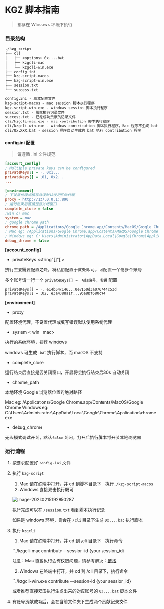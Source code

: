 # KGZ 脚本指南

> 推荐在 Windows 环境下执行



### 目录结构

```txt
./kzg-script
├── cli
│   ├── <options> 0x....bat
│   ├── kzgcli-mac
│   └── kzgcli-win.exe
├── config.ini
├── kzg-script-macos
├── kzg-script-win.exe
├── session.txt
└── success.txt

config.ini - 脚本配置文件
kzg-script-macos - mac session 脚本执行程序
kgz-script-win.exe - windows session 脚本执行程序
session.txt - 脚本执行记录文件
success.txt - 已经成功贡献的记录文件
cli/kzgcli-mac.exe - mac contribution 脚本执行程序
cli/kzgcli-win.exe - windows contribution 脚本执行程序，Mac 程序不生成 bat 脚本
cli/0x.XXX.bat - session 程序自动生成的 bat 执行 contribution 程序
```



#### config.ini 配置

> 请遵循 .ini 文件规范

```ini
[account_config]
; Multiple private keys can be configured
privateKeys[] = -, 0x1...
privateKeys[] = 101, 0x2...
...

[environment]
; 不设置代理或填写错误默认使用系统代理
proxy = http://127.0.0.1:7890
; 运行结束后直接是否关闭窗口
complete_close = false
;win or mac
system = mac 
; google chrome path
chrome_path = /Applications/Google Chrome.app/Contents/MacOS/Google Chrome
; Mac eg: /Applications/Google Chrome.app/Contents/MacOS/Google Chrome
; Windows eg: C:\Users\Administrator\AppData\Local\Google\Chrome\Application\chrome.exe
debug_chrome = false
```

**[account_config]**

- privateKeys <string"[]"[]>

执行主要需要配置之处，将私钥配置于此处即可，可配置一个或多个账号

多个账号请一行一个 `privateKeys[] =  Ads编号, 私钥`  配置

```
privateKeys[] = -, e14b54c146...0e7150d3a076744c53d
privateKeys[] = 102, e3a4388a1f...93e8bf680c94
```



**[environment]**

- proxy <string>

配置环境代理，不设置代理或填写错误默认使用系统代理

- system < win | mac>

执行的系统环境，推荐 windows

windows 可生成 .bat 执行脚本，而 macOS 不支持

- complete_close<booble>

运行结束后直接是否关闭窗口，开启将会执行结束后30s 自动关闭

- chrome_path<string>

本地环境 Google 浏览器位置的绝对路径

Mac eg: /Applications/Google Chrome.app/Contents/MacOS/Google Chrome
Windows eg: C:\Users\Administrator\AppData\Local\Google\Chrome\Application\chrome.exe

- debug_chrome<booble>

无头模式调试开关，默认`false` 关闭，打开后执行脚本将开关本地浏览器



### 运行流程

1. 按要求配置好 `config.ini` 文件

2. 执行 `kzg-script`

   1. Mac 请在终端中打开，并 cd 到脚本目录下，执行`./kzg-script-macos`
   2. Windows 直接双击执行既可

   ![image-20230215192850287](http://yitian-2020.oss-cn-shenzhen.aliyuncs.com/img/image-20230215192850287.png)

   执行完成可以在 `/session.txt` 看到脚本执行记录

   如果是 windows 环境，则会在 `/cli` 目录下生成 `0x....bat` 执行脚本

3. 执行 `kzgcli`

   1. Mac 请在终端中打开，并 cd 到 /cli 目录下，执行命令

   ``./kzgcli-mac contribute --session-id {your session_id} ` `

   注意：Mac 直接执行会有权限问题，请参考解决：[链接](https://www.educative.io/answers/how-to-resolve-the-permission-denied-error-in-linux)

   2. Windows 在终端中打开，并 cd 到 /cli 目录下，执行命令

   ``./kzgcli-win.exe contribute --session-id {your session_id} ` `

   或者推荐直接双击执行生成出来的对应账号的 `0x....bat` 脚本文件

4. 有账号贡献成功后，会在当前文件夹下生成两个贡献记录文件

